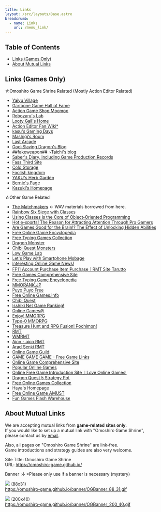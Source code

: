 ```yaml
---
title: Links
layout: /src/layouts/Base.astro
breadcrumb:
  - name: Links
    url: /menu_link/
---
```


## Table of Contents

- [Links (Games Only)](#LINKS)  
- [About Mutual Links](#ABOUT)  

<a name="LINKS"></a>

## Links (Games Only)

☆Omoshiro Game Shrine Related (Mostly Action Editor Related)

- [Yaiyu Village](https://yaiyuvillage.jimdofree.com/)  
- [Garibone Game Hall of Fame](http://garibone.blog.fc2.com/)  
- [Action Game Shop Moomoo](https://sites.google.com/site/akusyonngemuyamumu/home)  
- [Robozaru's Lab](http://robrabo.gg-blog.com/)  
- [Looty Gail's Home](http://rutigel.blog.fc2.com/)  
- [Action Editor Fan Wiki*](http://wikiwiki.jp/aokage/)  
- [kasu's Gaming Days](http://www15.atwiki.jp/kasuking/)  
- [Mashigi's Room](http://mashigi.jimdo.com/)  
- [Last Arcade](http://whitewood.sakura.ne.jp/manyakue/game.html)  
- [God-Slaying Dragon's Blog](http://z820cc.blog71.fc2.com/)  
- [##fakeweapon## ~Taichi's blog](http://blogs.yahoo.co.jp/robinson0720xx/)  
- [Saber's Diary, Including Game Production Records](http://blogs.yahoo.co.jp/saivr777)  
- [Fass Third Site](http://fass.mad.buttobi.net/)  
- [Cold Storage](http://www26.tok2.com/home/nasuda/)  
- [Foolish kingdom](http://foolishkingdom.web.fc2.com/)  
- [YAKU's Herb Garden](http://hiyokko.sakura.ne.jp/)  
- [Bernie's Page](http://bernie.web.fc2.com/game/)  
- [Kazuki's Homepage](http://www3.tok2.com/home/kazukikazuki2/)  

☆Other Game Related

- [The Matchmakers](http://osabisi.sakura.ne.jp/m2/) ← WAV materials borrowed from here.  
- [Rainbow Six Siege with Classes](https://onlinegame-20senn.com/rainbow/)  
- [Using Classes is the Core of Object-Oriented Programming](https://programming-nyuumon.com/object-orientation/)  
- [Hot e-sports! The Reason for Attracting Attention Through Pro Gamers](http://topicalesports.blog.jp/)  
- [Are Games Good for the Brain!? The Effect of Unlocking Hidden Abilities](http://game-nouniyoi.com/)  
- [Free Online Game Encyclopedia](http://onlinegametz.com/)  
- [Free Typing Games Collection](http://typingoo.com/)  
- [Dragon Monster](http://dragon.ge-mu.net/)  
- [Chibi Quest Monsters](http://m.chibiquest.net/)  
- [Low Game Lab](http://low-game.com/)  
- [Let's Play with Smartphone Mobage](http://www.donatellastyle.com/)  
- [Interesting Online Game News!](http://yuingclub.com/)  
- [FF11 Account Purchase Item Purchase｜RMT Site Tarutto](http://www.tarutto.jp/)  
- [Free Games Comprehensive Site](http://chibicon.net/)  
- [Free Typing Game Encyclopedia](http://www.typgame.net/)  
- [MMORANK.JP](http://mmo-rank.jp/)  
- [Puyo Puyo Free](http://blu1.1af.net/)  
- [Free Online Games.info](http://advisegame.com/)  
- [Chibi Quest](http://chibiquest.net/)  
- [Isshiki Net Game Ranking!](http://game-stalker.com/)  
- [Online Games@](http://onlinegame.i-love.cc/)  
- [Enjoy! MMORPG](http://www.enjoy-mmorpg.jp/)  
- [Type-0 MMORPG](http://low-mmo.com/)  
- [Treasure Hunt and RPG Fusion! Pochimon!](http://pochimon.com/?guid=ON)  
- [RMT](http://www.rmtvip.jp/)  
- [WMRMT](http://www.rmt-wm.com/)  
- [Aion - aion RMT](http://www.rmtvip.jp/rmt/aion.html)  
- [Arad Senki RMT](http://www.rmtvip.jp/rmt/aradosenki.html)  
- [Online Game Guild](http://onlinegame-guild.com/)  
- [GAME GAME GAME - Free Game Links](http://www.game3.jp/)  
- [Online Game Comprehensive Site](http://ge-mu.net/)  
- [Popular Online Games](http://ninki-onlinegame.com/)  
- [Online Free Game Introduction Site, I Love Online Games!](http://onlinegame-love.com/)  
- [Dragon Quest 5 Strategy Pot](http://dq5.capture-site.com/)  
- [Free Online Games Collection](http://onlinegame.yu-nagi.com/)  
- [Haya's Homepage](http://www.geocities.jp/homepage_haya/)  
- [Free Online Game AMUST](http://amust-shop.com/)  
- [Fun Games Flash Warehouse](http://muryou777.com/)  

<a name="ABOUT"></a>

## About Mutual Links

We are accepting mutual links from **game-related sites only**.  
If you would like to set up a mutual link with "Omoshiro Game Shrine", please contact us by [email](/menu_mail/index.html).  

Also, all pages on "Omoshiro Game Shrine" are link-free.  
Game introductions and strategy guides are also very welcome.  

Site Title: Omoshiro Game Shrine  
URL: https://omoshiro-game.github.io/  

Banner :↓ *Please only use if a banner is necessary (mystery)  

![](/banner/OGBanner_88_31.gif) (88x31)  
https://omoshiro-game.github.io/banner/OGBanner_88_31.gif  

![](/banner/OGBanner_200_40.gif) (200x40)  
https://omoshiro-game.github.io/banner/OGBanner_200_40.gif

